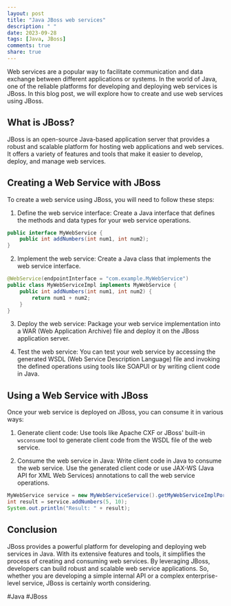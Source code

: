 ```yaml
---
layout: post
title: "Java JBoss web services"
description: " "
date: 2023-09-28
tags: [Java, JBoss]
comments: true
share: true
---
```

Web services are a popular way to facilitate communication and data exchange between different applications or systems. In the world of Java, one of the reliable platforms for developing and deploying web services is JBoss. In this blog post, we will explore how to create and use web services using JBoss.

## What is JBoss?
JBoss is an open-source Java-based application server that provides a robust and scalable platform for hosting web applications and web services. It offers a variety of features and tools that make it easier to develop, deploy, and manage web services.

## Creating a Web Service with JBoss
To create a web service using JBoss, you will need to follow these steps:

1. Define the web service interface: Create a Java interface that defines the methods and data types for your web service operations.

```java
public interface MyWebService {
    public int addNumbers(int num1, int num2);
}
```

2. Implement the web service: Create a Java class that implements the web service interface.

```java
@WebService(endpointInterface = "com.example.MyWebService")
public class MyWebServiceImpl implements MyWebService {
    public int addNumbers(int num1, int num2) {
        return num1 + num2;
    }
}
```

3. Deploy the web service: Package your web service implementation into a WAR (Web Application Archive) file and deploy it on the JBoss application server.

4. Test the web service: You can test your web service by accessing the generated WSDL (Web Service Description Language) file and invoking the defined operations using tools like SOAPUI or by writing client code in Java.

## Using a Web Service with JBoss
Once your web service is deployed on JBoss, you can consume it in various ways:

1. Generate client code: Use tools like Apache CXF or JBoss' built-in `wsconsume` tool to generate client code from the WSDL file of the web service.

2. Consume the web service in Java: Write client code in Java to consume the web service. Use the generated client code or use JAX-WS (Java API for XML Web Services) annotations to call the web service operations.

```java
MyWebService service = new MyWebServiceService().getMyWebServiceImplPort();
int result = service.addNumbers(5, 10);
System.out.println("Result: " + result);
```

## Conclusion
JBoss provides a powerful platform for developing and deploying web services in Java. With its extensive features and tools, it simplifies the process of creating and consuming web services. By leveraging JBoss, developers can build robust and scalable web service applications. So, whether you are developing a simple internal API or a complex enterprise-level service, JBoss is certainly worth considering.

#Java #JBoss